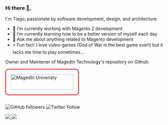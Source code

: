 ### Hi there 👋,

I'm Tiago, passionate by software development, design, and architecture.

- 🔭 I’m currently working with Magento 2 development
- 🌱 I’m currently learning how to be a better version of myself each day
- 💬 Ask me about anything related to Magento development
- ⚡ Fun fact: I love video-games (God of War is the best game ever!) but it lacks me time to play sometimes...

Owner and Maintener of MagedIn Technology's repository on Github:

<a href="https://github.com/magedin">
  <img src="https://university.magedin.com/wp-content/uploads/2019/03/magedin-university-dark-1.svg" alt="MagedIn Univeristy" width="200px" height="50" style="max-width: 100%; background: white; padding: 15px; margin-bottom: 15px; border-radius: 10px; border: solid 2px red;"/>
</a>

<br/>

![GitHub followers](https://img.shields.io/github/followers/tiagosampaio?style=social)
![Twitter Follow](https://img.shields.io/twitter/follow/theTiagoSampaio?style=social)

<a href="https://www.linkedin.com/in/tsampaio/">
  <img src="https://img.shields.io/badge/LinkedIn-tsampaio-blue"/>
</a>
<a href="https://twitter.com/theTiagoSampaio">
  <img src="https://img.shields.io/badge/Twitter-%40theTiagoSampaio-blue"/>
</a>

<!--
**tiagosampaio/tiagosampaio** is a ✨ _special_ ✨ repository because its `README.md` (this file) appears on your GitHub profile.

Here are some ideas to get you started:

- 🔭 I’m currently working on ...
- 🌱 I’m currently learning ...
- 👯 I’m looking to collaborate on ...
- 🤔 I’m looking for help with ...
- 💬 Ask me about ...
- 📫 How to reach me: ...
- 😄 Pronouns: ...
- ⚡ Fun fact: ...
-->
